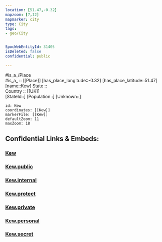 ```yaml
---
location: [51.47,-0.32] 
mapzoom: [7,12] 
mapmarker: city 
type: City
tags:
- geo/City


SpocWebEntityId: 31405
isDeleted: false
confidential: public

---
```

#is_a_/Place  
#is_a_ :: [[Place]] 
[has_place_longitude::-0.32] 
[has_place_latitude::51.47] 
[name::Kew] 
State ::  
Country :: [[UK]]  
[StateId::] 
[Population::] 
[Unknown::] 


```leaflet
id: Kew
coordinates: [[Kew]] 
markerFile: [[Kew]] 
defaultZoom: 11 
maxZoom: 18
```


## Confidential Links & Embeds: 

### [Kew](/_Standards/Earth/Continent/Europe/Europe~North/UK/England/Regions~England/London,Greater/cities~GreaterLondon/Hounslow/Kew.md) 

### [Kew.public](/_public/Earth/Continent/Europe/Europe~North/UK/England/Regions~England/London,Greater/cities~GreaterLondon/Hounslow/Kew.public.md) 

### [Kew.internal](/_internal/Earth/Continent/Europe/Europe~North/UK/England/Regions~England/London,Greater/cities~GreaterLondon/Hounslow/Kew.internal.md) 

### [Kew.protect](/_protect/Earth/Continent/Europe/Europe~North/UK/England/Regions~England/London,Greater/cities~GreaterLondon/Hounslow/Kew.protect.md) 

### [Kew.private](/_private/Earth/Continent/Europe/Europe~North/UK/England/Regions~England/London,Greater/cities~GreaterLondon/Hounslow/Kew.private.md) 

### [Kew.personal](/_personal/Earth/Continent/Europe/Europe~North/UK/England/Regions~England/London,Greater/cities~GreaterLondon/Hounslow/Kew.personal.md) 

### [Kew.secret](/_secret/Earth/Continent/Europe/Europe~North/UK/England/Regions~England/London,Greater/cities~GreaterLondon/Hounslow/Kew.secret.md)

